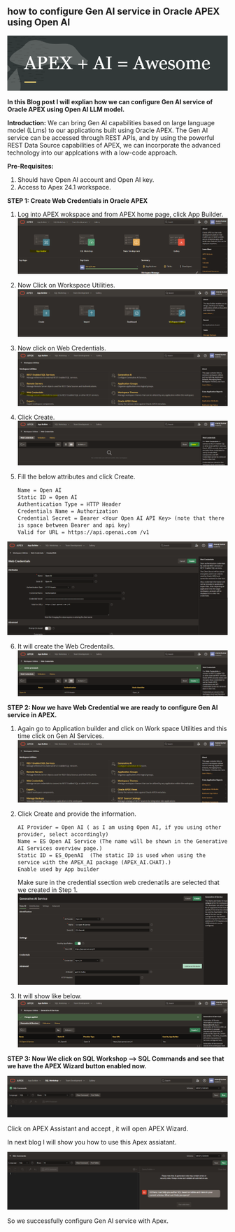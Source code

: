 ## how to configure Gen AI service in Oracle APEX using Open AI

![Apex](/docs/assets/images/Apex.PNG)

**In this Blog post I will explian how we can configure Gen AI service of Oracle APEX using Open AI LLM model.**

**Introduction:**
We can bring Gen AI capabilities based on large language model (LLms) to our applications built using Oracle APEX. The Gen AI service can be accessed through REST APIs, and by using the powerful REST Data Source
capabilities of APEX, we can incorporate the advanced technology into our applcations with a low-code approach.

**Pre-Requisites:**

1. Should have Open AI account and Open AI key.
2. Access to Apex 24.1 workspace.

**STEP 1: Create Web Credentials in Oracle APEX**

1. Log into APEX wokspace and from APEX home page, click App Builder.
![Apex](/docs/assets/images/app_builder.PNG)

2. Now Click on Workspace Utilities.
![Apex](/docs/assets/images/WU.PNG)

3. Now click on Web Credentials.
![Apex](/docs/assets/images/WC.PNG)

4. Click Create.
![Apex](/docs/assets/images/create.PNG)

5. Fill the below attributes and click Create.
   ```
   Name = Open AI
   Static ID = Open AI
   Authentication Type = HTTP Header
   Credentials Name = Authorization
   Credential Secret = Bearer <Your Open AI API Key> (note that there is space between Bearer and api key)
   Valid for URL = https://api.openai.com /v1
   ```
![Apex](/docs/assets/images/webcred.PNG)

6. It will create the Web Credentails.
![Apex](/docs/assets/images/step1-6.PNG)
   

**STEP 2: Now we have Web Credential we are ready to configure Gen AI service in APEX.**

1. Again go to Application builder and click on Work space Utilities and this time click on Gen AI Services.
![Apex](/docs/assets/images/step2-1.PNG)

2. Click Create and provide the  information.
   ```
   AI Provider = Open AI ( as I am using Open AI, if you using other provider, select accordingly)
   Name = ES Open AI Service (The name will be shown in the Generative AI Services overview page.)
   Static ID = ES_OpenAI  (The static ID is used when using the service with the APEX_AI package (APEX_AI.CHAT).)
   Enable used by App builder
   ```

   Make sure in the credential ssection web credenatils are selected that we created in Step 1.
   ![Apex](/docs/assets/images/step2-2.PNG)

3. It will show like below.
  ![Apex](/docs/assets/images/step2-3.PNG)

**STEP 3: Now We click on SQL Workshop --> SQL Commands and see that we have the APEX Wizard button enabled now.**

  ![Apex](/docs/assets/images/step3-0.PNG)
 
  Click on APEX Assistant and accept , it will open APEX Wizard.

  In next blog I will show you how to use this Apex assiatant.

  ![Apex](/docs/assets/images/step3-1.PNG)
 
  So we successfully configure Gen AI service with Apex.
     
